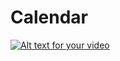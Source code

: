 # Calendar


[![Alt text for your video](https://img.youtube.com/vi/bDnIsF2gXkM/0.jpg)](http://www.youtube.com/watch?v=bDnIsF2gXkM)
